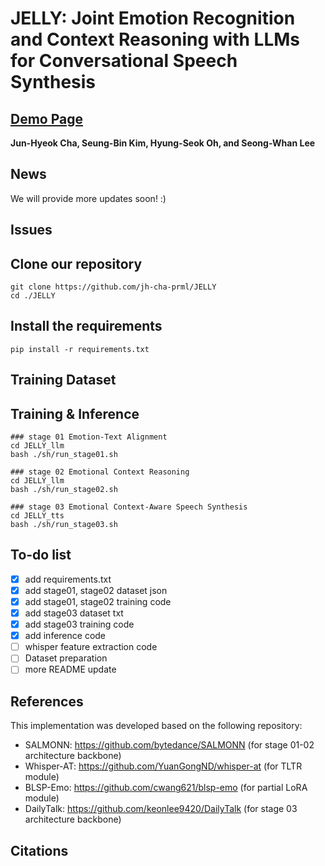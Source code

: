 # JELLY: Joint Emotion Recognition and Context Reasoning with LLMs for Conversational Speech Synthesis

## [Demo Page](https://jh-cha-prml.github.io/JELLY/) 
**Jun-Hyeok Cha, Seung-Bin Kim, Hyung-Seok Oh, and Seong-Whan Lee**

## News
We will provide more updates soon! :)

## Issues

## Clone our repository
```
git clone https://github.com/jh-cha-prml/JELLY
cd ./JELLY
```

## Install the requirements
```
pip install -r requirements.txt
```

## Training Dataset


## Training & Inference
```
### stage 01 Emotion-Text Alignment
cd JELLY_llm
bash ./sh/run_stage01.sh

### stage 02 Emotional Context Reasoning
cd JELLY_llm
bash ./sh/run_stage02.sh

### stage 03 Emotional Context-Aware Speech Synthesis
cd JELLY_tts
bash ./sh/run_stage03.sh

```

## To-do list
- [x] add requirements.txt
- [x] add stage01, stage02 dataset json
- [x] add stage01, stage02 training code
- [x] add stage03 dataset txt
- [x] add stage03 training code
- [x] add inference code
- [ ] whisper feature extraction code
- [ ] Dataset preparation
- [ ] more README update

## References
This implementation was developed based on the following repository:
* SALMONN: <https://github.com/bytedance/SALMONN> (for stage 01-02 architecture backbone)
* Whisper-AT: <https://github.com/YuanGongND/whisper-at> (for TLTR module)
* BLSP-Emo: <https://github.com/cwang621/blsp-emo> (for partial LoRA module)
* DailyTalk: <https://github.com/keonlee9420/DailyTalk> (for stage 03 architecture backbone)

## Citations
